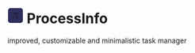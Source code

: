 # <img src="https://raw.githubusercontent.com/KD3n1z/ProcessInfo/main/Images/processinfo32x32.png"> ProcessInfo
improved, customizable and minimalistic task manager
